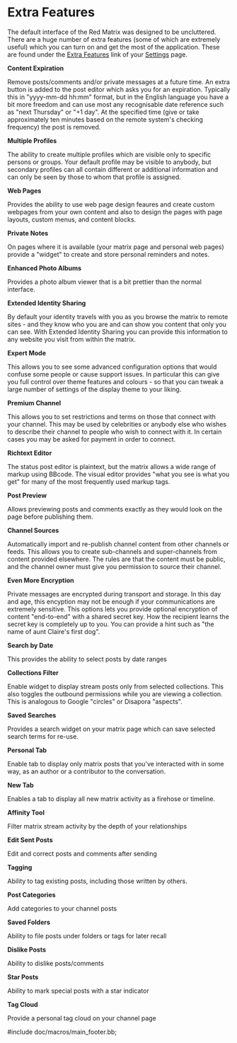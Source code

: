 Extra Features
==============

The default interface of the Red Matrix was designed to be uncluttered. There are a huge number of extra features (some of which are extremely useful) which you can turn on and get the most of the application. These are found under the [Extra Features](settings/features) link of your [Settings](settings) page.

**Content Expiration** 

Remove posts/comments and/or private messages at a future time. An extra button is added to the post editor which asks you for an expiration. Typically this in "yyyy-mm-dd hh:mm" format, but in the English language you have a bit more freedom and can use most any recognisable date reference such as "next Thursday" or "+1 day". At the specified time (give or take approximately ten minutes based on the remote system's checking frequency) the post is removed. 
 
**Multiple Profiles**

The ability to create multiple profiles which are visible only to specific persons or groups. Your default profile may be visible to anybody, but secondary profiles can all contain different or additional information and can only be seen by those to whom that profile is assigned.
 
**Web Pages**

Provides the ability to use web page design feaures and create custom webpages from your own content and also to design the pages with page layouts, custom menus, and content blocks.

**Private Notes**

On pages where it is available (your matrix page and personal web pages) provide a "widget" to create and store personal reminders and notes. 

**Enhanced Photo Albums**

Provides a photo album viewer that is a bit prettier than the normal interface.

**Extended Identity Sharing**

By default your identity travels with you as you browse the matrix to remote sites - and they know who you are and can show you content that only you can see. With Extended Identity Sharing you can provide this information to any website you visit from within the matrix. 

**Expert Mode**

This allows you to see some advanced configuration options that would confuse some people or cause support issues. In particular this can give you full control over theme features and colours - so that you can tweak a large number of settings of the display theme to your liking. 

**Premium Channel**

This allows you to set restrictions and terms on those that connect with your channel. This may be used by celebrities or anybody else who wishes to describe their channel to people who wish to connect with it. In certain cases you may be asked for payment in order to connect.  


**Richtext Editor**

The status post editor is plaintext, but the matrix allows a wide range of markup using BBcode. The visual editor provides "what you see is what you get" for many of the most frequently used markup tags. 

**Post Preview**

Allows previewing posts and comments exactly as they would look on the page before publishing them.

**Channel Sources**

Automatically import and re-publish channel content from other channels or feeds. This allows you to create sub-channels and super-channels from content provided elsewhere. The rules are that the content must be public, and the channel owner must give you permission to source their channel.

**Even More Encryption**

Private messages are encrypted during transport and storage. In this day and age, this encyption may not be enough if your communications are extremely sensitive. This options lets you provide optional encryption of content "end-to-end" with a shared secret key. How the recipient learns the secret key is completely up to you. You can provide a hint such as "the name of aunt Claire's first dog". 
 

**Search by Date**

This provides the ability to select posts by date ranges

**Collections Filter**

Enable widget to display stream posts only from selected collections. This also toggles the outbound permissions while you are viewing a collection. This is analogous to Google "circles" or Disapora "aspects". 

**Saved Searches**

Provides a search widget on your matrix page which can save selected search terms for re-use.

**Personal Tab**

Enable tab to display only matrix posts that you've interacted with in some way, as an author or a contributor to the conversation.

**New Tab**

Enables a tab to display all new matrix activity as a firehose or timeline.

**Affinity Tool**

Filter matrix stream activity by the depth of your relationships

**Edit Sent Posts**

Edit and correct posts and comments after sending

**Tagging**

Ability to tag existing posts, including those written by others.

**Post Categories**

Add categories to your channel posts

**Saved Folders**

Ability to file posts under folders or tags for later recall

**Dislike Posts**

Ability to dislike posts/comments

**Star Posts**

Ability to mark special posts with a star indicator

**Tag Cloud**

Provide a personal tag cloud on your channel page

#include doc/macros/main_footer.bb;
